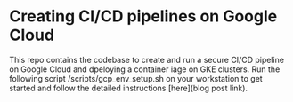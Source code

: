 
# Creating CI/CD pipelines on Google Cloud

This repo contains the codebase to create and run a secure CI/CD pipeline on Google Cloud and dpeloying a container iage on GKE clusters.
Run the following script /scripts/gcp_env_setup.sh on your workstation to get started and follow the detailed instructions [here](blog post link).